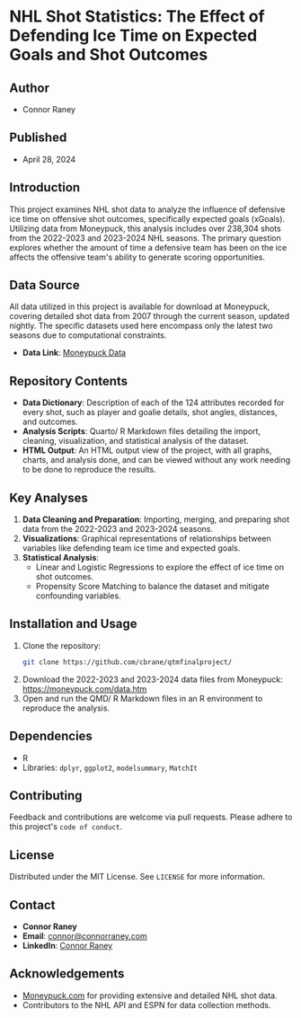 
# NHL Shot Statistics: The Effect of Defending Ice Time on Expected Goals and Shot Outcomes

## Author
- Connor Raney

## Published
- April 28, 2024

## Introduction
This project examines NHL shot data to analyze the influence of defensive ice time on offensive shot outcomes, specifically expected goals (xGoals). Utilizing data from Moneypuck, this analysis includes over 238,304 shots from the 2022-2023 and 2023-2024 NHL seasons. The primary question explores whether the amount of time a defensive team has been on the ice affects the offensive team's ability to generate scoring opportunities.

## Data Source
All data utilized in this project is available for download at Moneypuck, covering detailed shot data from 2007 through the current season, updated nightly. The specific datasets used here encompass only the latest two seasons due to computational constraints. 
- **Data Link**: [Moneypuck Data](https://moneypuck.com/data.htm)

## Repository Contents
- **Data Dictionary**: Description of each of the 124 attributes recorded for every shot, such as player and goalie details, shot angles, distances, and outcomes.
- **Analysis Scripts**: Quarto/ R Markdown files detailing the import, cleaning, visualization, and statistical analysis of the dataset.
- **HTML Output**: An HTML output view of the project, with all graphs, charts, and analysis done, and can be viewed without any work needing to be done to reproduce the results. 

## Key Analyses
1. **Data Cleaning and Preparation**: Importing, merging, and preparing shot data from the 2022-2023 and 2023-2024 seasons.
2. **Visualizations**: Graphical representations of relationships between variables like defending team ice time and expected goals.
3. **Statistical Analysis**:
   - Linear and Logistic Regressions to explore the effect of ice time on shot outcomes.
   - Propensity Score Matching to balance the dataset and mitigate confounding variables.

## Installation and Usage
1. Clone the repository:
   ```bash
   git clone https://github.com/cbrane/qtmfinalproject/
   ```
2. Download the 2022-2023 and 2023-2024 data files from Moneypuck: https://moneypuck.com/data.htm
3. Open and run the QMD/ R Markdown files in an R environment to reproduce the analysis.

## Dependencies
- R
- Libraries: `dplyr`, `ggplot2`, `modelsummary`, `MatchIt`

## Contributing
Feedback and contributions are welcome via pull requests. Please adhere to this project's `code of conduct`.

## License
Distributed under the MIT License. See `LICENSE` for more information.

## Contact
- **Connor Raney**
- **Email**: [connor@connorraney.com](mailto:connor@connorraney.com)
- **LinkedIn**: [Connor Raney](https://www.linkedin.com/in/connorraney)

## Acknowledgements
- [Moneypuck.com](https://moneypuck.com/) for providing extensive and detailed NHL shot data.
- Contributors to the NHL API and ESPN for data collection methods.
